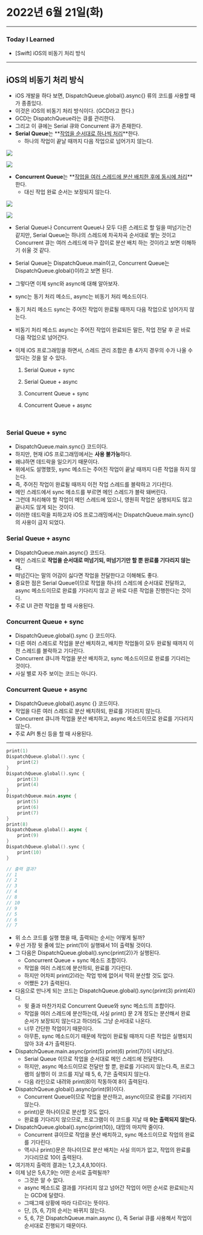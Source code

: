 # 2022년 6월 21일(화)

---

### Today I Learned

- [Swift] iOS의 비동기 처리 방식

----

## iOS의 비동기 처리 방식

- iOS 개발을 하다 보면, DispatchQueue.global().async{} 류의 코드를 사용할 때가 종종있다.
- 이것은 iOS의 비동기 처리 방식이다. (GCD라고 한다.)
- GCD는 DispatchQueue라는 큐를 관리한다.
- 그리고 이 큐에는 Serial 큐와 Concurrent 큐가 존재한다.
- **Serial Queue**는 **<u>작업을 순서대로 하나씩 처리</u>**한다. 
  - 하나의 작업이 끝날 때까지 다음 작업으로 넘어가지 않는다. 

![](https://github.com/myungsun7782/TIL/blob/main/image/serialQueue1.png)

![](https://github.com/myungsun7782/TIL/blob/main/image/serialQueue2.png)

- **Concurrent Queue**는 **<u>작업을 여러 스레드에 분산 배치한 후에 동시에 처리</u>**한다.
  - 대신 작업 완료 순서는 보장되지 않는다.

![](https://github.com/myungsun7782/TIL/blob/main/image/concurrentQueue1.png)

![](https://github.com/myungsun7782/TIL/blob/main/image/concurrentQueue2.png)

- Serial Queue나 Concurrent Queue나 모두 다른 스레드로 할 일을 떠넘기는건 같지만, Serial Queue는 하나의 스레드에 차곡차곡 순서대로 쌓는 것이고 Concurrent 큐는 여러 스레드에 마구 잡이로 분산 배치 하는 것이라고 보면 이해하기 쉬울 것 같다.

- Serial Queue는 DispatchQueue.main이고, Concurrent Queue는 DispatchQueue.global()이라고 보면 된다.

- 그렇다면 이제 sync와 async에 대해 알아보자.

- sync는 동기 처리 메소드, async는 비동기 처리 메소드이다.

- 동기 처리 메소드 sync는 주어진 작업이 완료될 때까지 다음 작업으로 넘어가지 않는다.

- 비동기 처리 메소드 async는 주어진 작업이 완료되든 말든, 작업 전달 후 곧 바로 다음 작업으로 넘어간다.

- 이제 iOS 프로그래밍을 하면서, 스레드 관리 조합은 총 4가지 경우의 수가 나올 수 있다는 것을 알 수 있다.

  1. Serial Queue + sync

  2. Serial Queue + async

  3. Concurrent Queue + sync

  4. Concurrent Queue + async

<br>

### Serial Queue + sync

- DispatchQueue.main.sync{} 코드이다.
- 하지만, 현재 iOS 프로그래밍에서는 **사용 불가능**하다.
- 왜냐하면 데드락을 일으키기 때문이다.
- 위에서도 설명했듯, sync 메소드는 주어진 작업이 끝날 때까지 다른 작업을 하지 않는다. 
- 즉, 주어진 작업이 완료될 때까지 이전 작업 스레드를 블락하고 기다린다.
- 메인 스레드에서 sync 메소드를 부르면 메인 스레드가 블락 돼버린다.
- 그런데 처리해야 할 작업이 메인 스레드에 있으니, 영원히 작업은 실행되지도 않고 끝나지도 않게 되는 것이다. 
- 이러한 데드락을 피하고자 iOS 프로그래밍에서는 DispatchQueue.main.sync{}의 사용이 금지 되었다.

### Serial Queue + async

- DispatchQueue.main.async{} 코드다. 
- 메인 스레드로 **작업을 순서대로 떠넘기되, 떠넘기기만 할 뿐 완료를 기다리지 않는다.**
- 떠넘긴다는 말의 어감이 싫다면 작업을 전달한다고 이해해도 좋다.
- 중요한 점은 Serial Queue이므로 작업을 하나의 스레드에 순서대로 전달하고, async 메소드이므로 완료를 기다리지 않고 곧 바로 다른 작업을 진행한다는 것이다.
- 주로 UI 관련 작업을 할 때 사용된다.

### Concurrent Queue + sync 

- DispatchQueue.global().sync {} 코드이다.
- 다른 여러 스레드로 작업을 분산 배치하고, 배치한 작업들이 모두 완료될 때까지 이전 스레드를 블락하고 기다린다. 
- Concurrent 큐니까 작업을 분산 배치하고, sync 메소드이므로 완료를 기다리는 것이다. 
- 사실 별로 자주 보이는 코드는 아니다.

### Concurrent Queue + async

- DispatchQueue.global().async {} 코드이다.
- 작업을 다른 여러 스레드로 분산 배치하되, 완료를 기다리지 않는다. 
- Concurrent 큐니까 작업을 분산 배치하고, async 메소드이므로 완료를 기다리지 않는다.
- 주로 API 통신 등을 할 때 사용된다.

-----

```swift
print(1)
DispatchQueue.global().sync {
    print(2)
}
DispatchQueue.global().sync {
    print(3)
    print(4)
}
DispatchQueue.main.async {
    print(5)
    print(6)
    print(7)
}
print(8)
DispatchQueue.global().async {
    print(9)
}
DispatchQueue.global().sync {
    print(10)
}

// 출력 결과?
// 1
// 2
// 3
// 4
// 8
// 10 
// 9
// 5 
// 6 
// 7
```

- 위 소스 코드를 실행 했을 때, 출력되는 순서는 어떻게 될까? 
- 우선 가장 윗 줄에 있는 print(1)이 실행돼서 1이 출력될 것이다.
- 그 다음은 DispatchQueue.global().sync{print(2)}가 실행된다.
  - Concurrent Queue + sync 메소드 조합이다.
  - 작업을 여러 스레드에 분산하되, 완료를 기다린다. 
  - 하지만 어차피 print(2)라는 작업 밖에 없어서 딱히 분산할 것도 없다.
  - 어쨌든 2가 출력된다.
- 다음으로 만나게 되는 코드는 DispatchQueue.global().sync{print(3) print(4)}다. 
  - 윗 줄과 마찬가지로 Concurrent Queue와 sync 메소드의 조합이다.
  - 작업을 여러 스레드에 분산하는데, 사실 print() 문 2개 정도는 분산해서 완료 순서가 보장되지 않는다고 하더라도 그냥 순서대로 나온다.
  - 너무 간단한 작업이기 때문이다.
  - 아무튼, sync 메소드이기 때문에 작업이 완료될 때까지 다른 작업은 실행되지 않아 3과 4가 출력된다. 
- DispatchQueue.main.async{print(5) print(6) print(7)}이 나타났다.
  - Serial Queue 이므로 작업을 순서대로 메인 스레드에 전달한다.
  - 하지만, async 메소드이므로 전달만 할 뿐, 완료를 기다리지 않는다.즉, 프로그램의 실행이 이 코드를 지날 때 5, 6, 7은 출력되지 않는다.
  - 다음 라인으로 내려와 print(8)이 작동하여 8이 출력된다.
- DispatchQueue.global().async{print(9)}이다.
  - Concurrent Queue이므로 작업을 분산하고, async이므로 완료를 기다리지 않는다.
  - print()문 하나이므로 분산할 것도 없다.
  - 완료를 기다리지 않으므로, 프로그램이 이 코드를 지날 때 **9는 출력되지 않는다.**
- DispatchQueue.global().sync{print(10)}, 대망의 마지막 줄이다.
  - Concurrent 큐이므로 작업을 분산 배치하고, sync 메소드이므로 작업의 완료를 기다린다.
  - 역시나 print()문은 하나이므로 분산 배치는 사실 의미가 없고, 작업의 완료를 기다리므로 10이 출력된다.
- 여기까지 출력의 결과는 1,2,3,4,8,10이다.
- 이제 남은 5,6,7,9는 어떤 순서로 출력될까?
  - 그것은 알 수 없다.
  - async 메소드로 결과를 기다리지 않고 넘어간 작업이 어떤 순서로 완료되는지는 GCD에 달렸다.
  - 그때그때 상황에 따라 다르다는 뜻이다.
  - 단, [5, 6, 7]의 순서는 바뀌지 않는다. 
  - 5, 6, 7은 DispatchQueue.main.async {}, 즉 Serial 큐를 사용해서 작업이 순서대로 진행되기 때문이다.